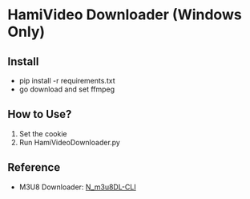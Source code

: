 # HamiVideo Downloader (Windows Only)


## Install
- pip install -r requirements.txt
- go download and set ffmpeg


## How to Use?
1. Set the cookie
2. Run HamiVideoDownloader.py


## Reference
- M3U8 Downloader: [N_m3u8DL-CLI](https://github.com/nilaoda/N_m3u8DL-CLI)
